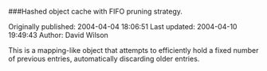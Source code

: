 ###Hashed object cache with FIFO pruning strategy.

Originally published: 2004-04-04 18:06:51
Last updated: 2004-04-10 19:49:43
Author: David Wilson

This is a mapping-like object that attempts to efficiently hold a fixed number of previous entries, automatically discarding older entries.